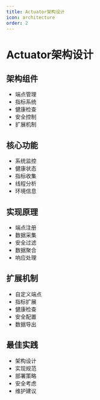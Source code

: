 ```yaml
---
title: Actuator架构设计
icon: architecture
order: 2
---
```


# Actuator架构设计

## 架构组件
- 端点管理
- 指标系统
- 健康检查
- 安全控制
- 扩展机制

## 核心功能
- 系统监控
- 健康状态
- 指标收集
- 线程分析
- 环境信息

## 实现原理
- 端点注册
- 数据采集
- 安全过滤
- 数据聚合
- 响应处理

## 扩展机制
- 自定义端点
- 指标扩展
- 健康检查
- 安全配置
- 数据导出

## 最佳实践
- 架构设计
- 实现规范
- 部署策略
- 安全考虑
- 维护建议
